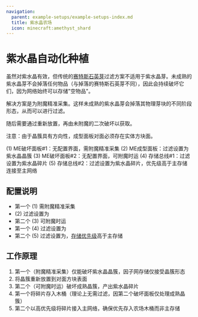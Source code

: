 ```yaml
---
navigation:
  parent: example-setups/example-setups-index.md
  title: 紫水晶农场
  icon: minecraft:amethyst_shard
---
```


# 紫水晶自动化种植

虽然<ItemLink id="growth_accelerator" />对紫水晶有效，但传统的[赛特斯石英芽](../items-blocks-machines/budding_certus.md)过滤方案不适用于紫水晶芽。未成熟的紫水晶芽不会掉落任何物品（与掉落<ItemLink id="certus_quartz_dust" />的赛特斯石英芽不同），因此<ItemLink id="annihilation_plane" />会持续破坏它们，因为网络始终可以存储"空物品"。

解决方案是为<ItemLink id="annihilation_plane" />附魔精准采集。这样未成熟的紫水晶芽会掉落其物理芽块的不同阶段形态，从而可以进行过滤。

随后需要通过<ItemLink id="formation_plane" />重新放置<ItemLink id="minecraft:amethyst_cluster" />，再由未附魔的<ItemLink id="annihilation_plane" />二次破坏以获取<ItemLink id="minecraft:amethyst_shard" />。

注意：由于晶簇具有方向性，成型面板对面必须存在实体方块面。

<GameScene zoom="6" interactive={true}>
  <ImportStructure src="../assets/assemblies/amethyst_farm.snbt" />

  <BoxAnnotation color="#dddddd" min="2.7 1 1" max="3 2 2">
        (1) ME破坏面板#1：无配置界面，需附魔精准采集
  </BoxAnnotation>

  <BoxAnnotation color="#dddddd" min="2 1 1" max="2.3 2 2">
        (2) ME成型面板：过滤设置为紫水晶晶簇
        <ItemImage id="minecraft:amethyst_cluster" scale="2" />
  </BoxAnnotation>

  <BoxAnnotation color="#dddddd" min="1.3 0.7 1" max="2 1 2">
        (3) ME破坏面板#2：无配置界面，可附魔时运
  </BoxAnnotation>

  <BoxAnnotation color="#dddddd" min="1 0 1" max="1.3 1 2">
        (4) 存储总线#1：过滤设置为紫水晶碎片
        <ItemImage id="minecraft:amethyst_shard" scale="2" />
  </BoxAnnotation>

  <BoxAnnotation color="#dddddd" min="0 0 .7" max="1 1 1">
        (5) 存储总线#2：过滤设置为紫水晶碎片，优先级高于主存储
        <ItemImage id="minecraft:amethyst_shard" scale="2" />
  </BoxAnnotation>

<DiamondAnnotation pos="0 0.5 0.5" color="#00ff00">
        连接至主网络
    </DiamondAnnotation>

  <IsometricCamera yaw="195" pitch="30" />
</GameScene>

## 配置说明

* 第一个<ItemLink id="annihilation_plane" /> (1) 需附魔精准采集
* <ItemLink id="formation_plane" /> (2) 过滤设置为<ItemLink id="minecraft:amethyst_cluster" />
* 第二个<ItemLink id="annihilation_plane" /> (3) 可附魔时运
* 第一个<ItemLink id="storage_bus" /> (4) 过滤设置为<ItemLink id="minecraft:amethyst_shard" />
* 第二个<ItemLink id="storage_bus" /> (5) 过滤设置为<ItemLink id="minecraft:amethyst_shard" />，[存储优先级](../ae2-mechanics/import-export-storage.md#storage-priority)高于主存储

## 工作原理

1. 第一个<ItemLink id="annihilation_plane" />（附魔精准采集）仅能破坏紫水晶晶簇，因子网存储仅接受晶簇形态
2. <ItemLink id="formation_plane" />将晶簇重新放置到对面方块表面
3. 第二个<ItemLink id="annihilation_plane" />（可附魔时运）破坏成熟晶簇，产出紫水晶碎片
4. 第一个<ItemLink id="storage_bus" />将碎片存入木桶（理论上无需过滤，因第二个破坏面板仅处理成熟晶簇）
5. 第二个<ItemLink id="storage_bus" />以高优先级将碎片接入主网络，确保优先存入农场木桶而非主存储
